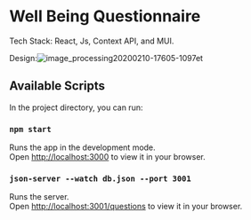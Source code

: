 # Well Being Questionnaire

Tech Stack: React, Js, Context API, and MUI.


Design:![image_processing20200210-17605-1097et](https://github.com/AsmaaNabilBakr/well-being-questionnaire/assets/16118860/be9bf16f-d810-4722-a15b-57e7a3f0a146)


## Available Scripts

In the project directory, you can run:

### `npm start`

Runs the app in the development mode.\
Open [http://localhost:3000](http://localhost:3000) to view it in your browser.

### `json-server --watch db.json --port 3001`

Runs the server.\
Open [http://localhost:3001/questions](http://localhost:3001/questions) to view it in your browser.
